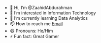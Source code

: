 - 👋 Hi, I’m @ZaahidAbdurahman
- 👀 I’m interested in Information Technology
- 🌱 I’m currently learning Data Analytics
- 📫 How to reach me <a href="mailto:abdurahmanzaahid1@gmail.com">Email </a>
- 😄 Pronouns: He/Him
- ⚡ Fun fact: Great Gamer


